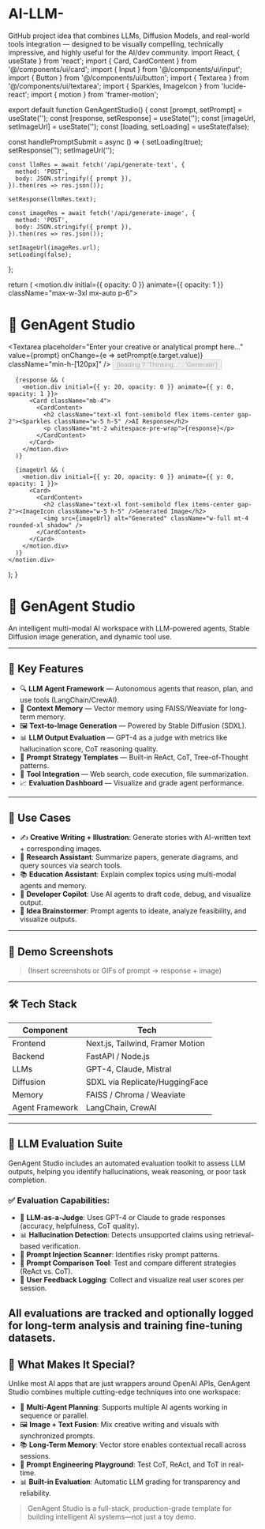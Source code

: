 # AI-LLM-
 GitHub project idea that combines LLMs, Diffusion Models, and real-world tools integration — designed to be visually compelling, technically impressive, and highly useful for the AI/dev community.
import React, { useState } from 'react';
import { Card, CardContent } from '@/components/ui/card';
import { Input } from '@/components/ui/input';
import { Button } from '@/components/ui/button';
import { Textarea } from '@/components/ui/textarea';
import { Sparkles, ImageIcon } from 'lucide-react';
import { motion } from 'framer-motion';

export default function GenAgentStudio() {
  const [prompt, setPrompt] = useState('');
  const [response, setResponse] = useState('');
  const [imageUrl, setImageUrl] = useState('');
  const [loading, setLoading] = useState(false);

  const handlePromptSubmit = async () => {
    setLoading(true);
    setResponse('');
    setImageUrl('');

    const llmRes = await fetch('/api/generate-text', {
      method: 'POST',
      body: JSON.stringify({ prompt }),
    }).then(res => res.json());

    setResponse(llmRes.text);

    const imageRes = await fetch('/api/generate-image', {
      method: 'POST',
      body: JSON.stringify({ prompt }),
    }).then(res => res.json());

    setImageUrl(imageRes.url);
    setLoading(false);
  };

  return (
    <motion.div initial={{ opacity: 0 }} animate={{ opacity: 1 }} className="max-w-3xl mx-auto p-6">
      <h1 className="text-4xl font-bold mb-4 text-center">🧠 GenAgent Studio</h1>
      <Card className="mb-4">
        <CardContent className="space-y-4">
          <Textarea
            placeholder="Enter your creative or analytical prompt here..."
            value={prompt}
            onChange={e => setPrompt(e.target.value)}
            className="min-h-[120px]"
          />
          <Button onClick={handlePromptSubmit} disabled={loading}>
            {loading ? 'Thinking...' : 'Generate'}
          </Button>
        </CardContent>
      </Card>

      {response && (
        <motion.div initial={{ y: 20, opacity: 0 }} animate={{ y: 0, opacity: 1 }}>
          <Card className="mb-4">
            <CardContent>
              <h2 className="text-xl font-semibold flex items-center gap-2"><Sparkles className="w-5 h-5" />AI Response</h2>
              <p className="mt-2 whitespace-pre-wrap">{response}</p>
            </CardContent>
          </Card>
        </motion.div>
      )}

      {imageUrl && (
        <motion.div initial={{ y: 20, opacity: 0 }} animate={{ y: 0, opacity: 1 }}>
          <Card>
            <CardContent>
              <h2 className="text-xl font-semibold flex items-center gap-2"><ImageIcon className="w-5 h-5" />Generated Image</h2>
              <img src={imageUrl} alt="Generated" className="w-full mt-4 rounded-xl shadow" />
            </CardContent>
          </Card>
        </motion.div>
      )}
    </motion.div>
  );
}
# 🧠 GenAgent Studio

An intelligent multi-modal AI workspace with LLM-powered agents, Stable Diffusion image generation, and dynamic tool use.

---

## 🚀 Key Features

- 🔍 **LLM Agent Framework** — Autonomous agents that reason, plan, and use tools (LangChain/CrewAI).
- 🧠 **Context Memory** — Vector memory using FAISS/Weaviate for long-term memory.
- 🖼️ **Text-to-Image Generation** — Powered by Stable Diffusion (SDXL).
- 📊 **LLM Output Evaluation** — GPT-4 as a judge with metrics like hallucination score, CoT reasoning quality.
- 💬 **Prompt Strategy Templates** — Built-in ReAct, CoT, Tree-of-Thought patterns.
- 🧩 **Tool Integration** — Web search, code execution, file summarization.
- 📈 **Evaluation Dashboard** — Visualize and grade agent performance.

---

## 🎯 Use Cases

- ✍️ **Creative Writing + Illustration**: Generate stories with AI-written text + corresponding images.
- 🧪 **Research Assistant**: Summarize papers, generate diagrams, and query sources via search tools.
- 📚 **Education Assistant**: Explain complex topics using multi-modal agents and memory.
- 🧰 **Developer Copilot**: Use AI agents to draft code, debug, and visualize output.
- 🧠 **Idea Brainstormer**: Prompt agents to ideate, analyze feasibility, and visualize outputs.

---

## 📸 Demo Screenshots

> (Insert screenshots or GIFs of prompt → response + image)

---

## 🛠️ Tech Stack

| Component      | Tech            |
|----------------|------------------|
| Frontend       | Next.js, Tailwind, Framer Motion |
| Backend        | FastAPI / Node.js |
| LLMs           | GPT-4, Claude, Mistral |
| Diffusion      | SDXL via Replicate/HuggingFace |
| Memory         | FAISS / Chroma / Weaviate |
| Agent Framework| LangChain, CrewAI |
---

## 📐 LLM Evaluation Suite

GenAgent Studio includes an automated evaluation toolkit to assess LLM outputs, helping you identify hallucinations, weak reasoning, or poor task completion.

### ✅ Evaluation Capabilities:
- 🤖 **LLM-as-a-Judge**: Uses GPT-4 or Claude to grade responses (accuracy, helpfulness, CoT quality).
- 📊 **Hallucination Detection**: Detects unsupported claims using retrieval-based verification.
- 🧪 **Prompt Injection Scanner**: Identifies risky prompt patterns.
- 🔁 **Prompt Comparison Tool**: Test and compare different strategies (ReAct vs. CoT).
- 📝 **User Feedback Logging**: Collect and visualize real user scores per session.

All evaluations are tracked and optionally logged for long-term analysis and training fine-tuning datasets.
---

## 🌟 What Makes It Special?

Unlike most AI apps that are just wrappers around OpenAI APIs, GenAgent Studio combines multiple cutting-edge techniques into one workspace:

- 🧠 **Multi-Agent Planning**: Supports multiple AI agents working in sequence or parallel.
- 🖼️ **Image + Text Fusion**: Mix creative writing and visuals with synchronized prompts.
- 📚 **Long-Term Memory**: Vector store enables contextual recall across sessions.
- 🧠 **Prompt Engineering Playground**: Test CoT, ReAct, and ToT in real-time.
- 📊 **Built-in Evaluation**: Automatic LLM grading for transparency and reliability.

> GenAgent Studio is a full-stack, production-grade template for building intelligent AI systems—not just a toy demo.

